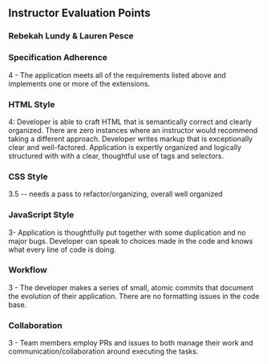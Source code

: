 ## Instructor Evaluation Points

### Rebekah Lundy & Lauren Pesce

### Specification Adherence

4 - The application meets all of the requirements listed above and implements one or more of the extensions.

### HTML Style

4: Developer is able to craft HTML that is semantically correct and clearly organized. There are zero instances where an instructor would recommend taking a different approach. Developer writes markup that is exceptionally clear and well-factored. Application is expertly organized and logically structured with with a clear, thoughtful use of tags and selectors.

### CSS Style

3.5 -- needs a pass to refactor/organizing, overall well organized

### JavaScript Style

3- Application is thoughtfully put together with some duplication and no major bugs. Developer can speak to choices made in the code and knows what every line of code is doing.

### Workflow

3 - The developer makes a series of small, atomic commits that document the evolution of their application. There are no formatting issues in the code base.

### Collaboration

3 - Team members employ PRs and issues to both manage their work and communication/collaboration around executing the tasks.

